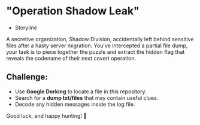 # "Operation Shadow Leak"

* Storyline

A secretive organization, Shadow Division, accidentally left behind sensitive files after a hasty server migration. You’ve intercepted a partial file dump, your task is to piece together the puzzle and extract the hidden flag that reveals the codename of their next covert operation.

## Challenge:  
* Use **Google Dorking** to locate a file in this repository.  
* Search for a **dump txt/files** that may contain useful clues.  
* Decode any hidden messages inside the log file.  

Good luck, and happy hunting! 🚀
